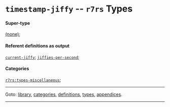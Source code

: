 

<a id='type__r7rs__timestamp-jiffy'></a>

# `timestamp-jiffy` -- `r7rs` Types


#### Super-type

[(none)](../../r7rs/types/_index.md#toc__r7rs__types);


#### Referent definitions as output

[`current-jiffy`](../../r7rs/definitions/current-jiffy.md#definition__r7rs__current-jiffy);
[`jiffies-per-second`](../../r7rs/definitions/jiffies-per-second.md#definition__r7rs__jiffies-per-second);


#### Categories

[`r7rs:types-miscellaneous`](../../r7rs/categories/r7rs_3a_types-miscellaneous.md#category__r7rs__r7rs_3a_types-miscellaneous);

----

Goto: [library](../../r7rs/_index.md#library__r7rs), [categories](../../r7rs/categories/_index.md#toc__r7rs__categories), [definitions](../../r7rs/definitions/_index.md#toc__r7rs__definitions), [types](../../r7rs/types/_index.md#toc__r7rs__types), [appendices](../../r7rs/appendices/_index.md#toc__r7rs__appendices).

----

